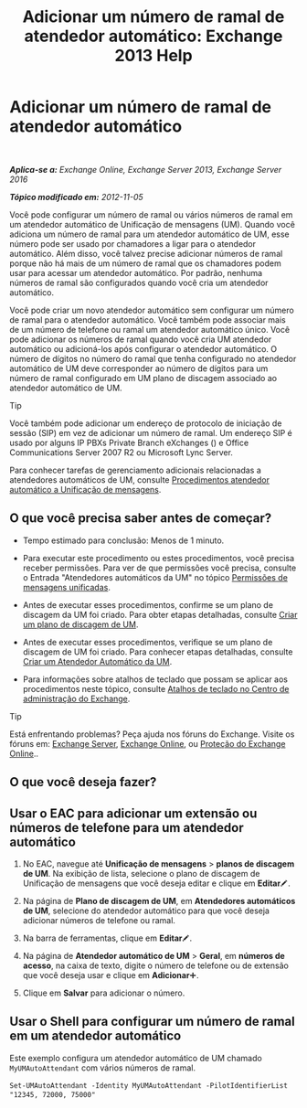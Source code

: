 ﻿---
title: 'Adicionar um número de ramal de atendedor automático: Exchange 2013 Help'
TOCTitle: Adicionar um número de ramal de atendedor automático
ms:assetid: f2bd62ba-1e01-4cb7-862c-c750752e20e0
ms:mtpsurl: https://technet.microsoft.com/pt-br/library/Bb232200(v=EXCHG.150)
ms:contentKeyID: 50486984
ms.date: 05/22/2018
mtps_version: v=EXCHG.150
ms.translationtype: MT
---

# Adicionar um número de ramal de atendedor automático

 

_**Aplica-se a:** Exchange Online, Exchange Server 2013, Exchange Server 2016_

_**Tópico modificado em:** 2012-11-05_

Você pode configurar um número de ramal ou vários números de ramal em um atendedor automático de Unificação de mensagens (UM). Quando você adiciona um número de ramal para um atendedor automático de UM, esse número pode ser usado por chamadores a ligar para o atendedor automático. Além disso, você talvez precise adicionar números de ramal porque não há mais de um número de ramal que os chamadores podem usar para acessar um atendedor automático. Por padrão, nenhuma números de ramal são configurados quando você cria um atendedor automático.

Você pode criar um novo atendedor automático sem configurar um número de ramal para o atendedor automático. Você também pode associar mais de um número de telefone ou ramal um atendedor automático único. Você pode adicionar os números de ramal quando você cria UM atendedor automático ou adicioná-los após configurar o atendedor automático. O número de dígitos no número do ramal que tenha configurado no atendedor automático de UM deve corresponder ao número de dígitos para um número de ramal configurado em UM plano de discagem associado ao atendedor automático de UM.


> [!TIP]
> Você também pode adicionar um endereço de protocolo de iniciação de sessão (SIP) em vez de adicionar um número de ramal. Um endereço SIP é usado por alguns IP PBXs Private Branch eXchanges () e Office Communications Server 2007 R2 ou Microsoft Lync Server.



Para conhecer tarefas de gerenciamento adicionais relacionadas a atendedores automáticos de UM, consulte [Procedimentos atendedor automático a Unificação de mensagens](um-auto-attendant-procedures-exchange-2013-help.md).

## O que você precisa saber antes de começar?

  - Tempo estimado para conclusão: Menos de 1 minuto.

  - Para executar este procedimento ou estes procedimentos, você precisa receber permissões. Para ver de que permissões você precisa, consulte o Entrada "Atendedores automáticos da UM" no tópico [Permissões de mensagens unificadas](unified-messaging-permissions-exchange-2013-help.md).

  - Antes de executar esses procedimentos, confirme se um plano de discagem da UM foi criado. Para obter etapas detalhadas, consulte [Criar um plano de discagem de UM](create-a-um-dial-plan-exchange-2013-help.md).

  - Antes de executar esses procedimentos, verifique se um plano de discagem de UM foi criado. Para conhecer etapas detalhadas, consulte [Criar um Atendedor Automático da UM](create-a-um-auto-attendant-exchange-2013-help.md).

  - Para informações sobre atalhos de teclado que possam se aplicar aos procedimentos neste tópico, consulte [Atalhos de teclado no Centro de administração do Exchange](keyboard-shortcuts-in-the-exchange-admin-center-exchange-online-protection-help.md).


> [!TIP]
> Está enfrentando problemas? Peça ajuda nos fóruns do Exchange. Visite os fóruns em: <A href="https://go.microsoft.com/fwlink/p/?linkid=60612">Exchange Server</A>, <A href="https://go.microsoft.com/fwlink/p/?linkid=267542">Exchange Online</A>, ou <A href="https://go.microsoft.com/fwlink/p/?linkid=285351">Proteção do Exchange Online</A>..



## O que você deseja fazer?

## Usar o EAC para adicionar um extensão ou números de telefone para um atendedor automático

1.  No EAC, navegue até **Unificação de mensagens** \> **planos de discagem de UM**. Na exibição de lista, selecione o plano de discagem de Unificação de mensagens que você deseja editar e clique em **Editar**![Ícone de edição](images/JJ218640.6f53ccb2-1f13-4c02-bea0-30690e6ea71d(EXCHG.150).gif "Ícone de edição").

2.  Na página de **Plano de discagem de UM**, em **Atendedores automáticos de UM**, selecione do atendedor automático para que você deseja adicionar números de telefone ou ramal.

3.  Na barra de ferramentas, clique em **Editar**![Ícone de edição](images/JJ218640.6f53ccb2-1f13-4c02-bea0-30690e6ea71d(EXCHG.150).gif "Ícone de edição").

4.  Na página de **Atendedor automático de UM** \> **Geral**, em **números de acesso**, na caixa de texto, digite o número de telefone ou de extensão que você deseja usar e clique em **Adicionar**![Ícone Adicionar](images/JJ218640.c1e75329-d6d7-4073-a27d-498590bbb558(EXCHG.150).gif "Ícone Adicionar").

5.  Clique em **Salvar** para adicionar o número.

## Usar o Shell para configurar um número de ramal em um atendedor automático

Este exemplo configura um atendedor automático de UM chamado `MyUMAutoAttendant` com vários números de ramal.

    Set-UMAutoAttendant -Identity MyUMAutoAttendant -PilotIdentifierList "12345, 72000, 75000"

